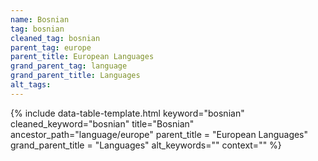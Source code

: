 ```yaml
---
name: Bosnian
tag: bosnian
cleaned_tag: bosnian
parent_tag: europe
parent_title: European Languages
grand_parent_tag: language
grand_parent_title: Languages
alt_tags: 
---
```


{% include data-table-template.html 
  keyword="bosnian" 
  cleaned_keyword="bosnian" 
  title="Bosnian"
  ancestor_path="language/europe" 
  parent_title = "European Languages"
  grand_parent_title = "Languages"
  alt_keywords=""
  context=""
%}

